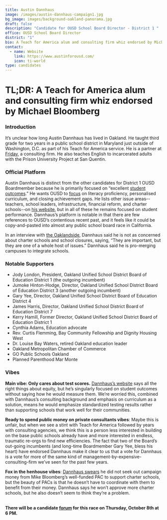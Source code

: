 ```yaml
---
title: Austin Dannhaus
image: /images/austin-dannhaus-campaign1.jpg
bg_image: images/background-oakland-panorama.jpg
draft: false
description: "Candidate for OUSD School Board Director - District 1 "
office: OUSD School Board Director
district: "1"
bio: A Teach for America alum and consulting firm whiz endorsed by Michael Bloomberg
contact:
  - name: Website
    link: https://www.austinforousd.com/
    icon: ti-world
type: candidates
---
```

# TL;DR: A Teach for America alum and consulting firm whiz endorsed by Michael Bloomberg

### Introduction

It’s unclear how long Austin Dannhaus has lived in Oakland. He taught third grade for two years in a public school district in Maryland just outside of Washington, D.C. as part of his Teach for America service. He is a partner at [Friday](http://www.fridayconsultingsf.com/), a consulting firm. He also teaches English to incarcerated adults with the Prison University Project at San Quentin.

### Official Platform

Austin Dannhaus is distinct from the other candidates for District 1 OUSD Boardmember because he is primarily focused on “excellent [student outcomes](https://www.austinforousd.com/).” He wants OUSD to [focus](https://www.austinforousd.com/priorities) on literacy proficiency, personalised curriculum, and closing achievement gaps. He lists other issue areas--teachers, school leaders, infrastructure, financial reform, and charter schools--on [his website](https://www.austinforousd.com/priorities), but in all of these he remains focused on student performance. Dannhaus’s platform is notable in that there are few references to OUSD’s contentious recent past, and it feels like it could be copy-and-pasted into almost any public school board race in California.

In an interview with [the Oaklandside](https://oaklandside.org/2020/09/03/ousd-school-board-election-district-1-candidates-prioritize-budget-issues/), Dannhaus said he is not as concerned about charter schools and school closures, saying, “They are important, but they are one of a whole host of issues.” Dannhaus said he is pro-merging campuses to integrate schools.

### Notable Supporters

* Jody London, President, Oakland Unified School District Board of Education District 1 (the outgoing incumbent)
* Jumoke Hinton-Hodge, Director, Oakland Unified School District Board of Education District 3 (another outgoing incumbent)
* Gary Yee, Director, Oakland Unified School District Board of Education District 4
* James Harris, Director, Oakland Unified School District Board of Education District 7
* Kerry Hamill, Former Director, Oakland Unified School District Board of Education District 1
* Cynthia Adams, Education advocate
* Rev. Curtis Flemming, Bay Community Fellowship and Dignity Housing West
* Dr. Louise Bay Waters, retired Oakland education leader
* Oakland Metropolitan Chamber of Commerce
* GO Public Schools Oakland
* Planned Parenthood Mar Monte

### Vibes

**Main vibe: Only cares about test scores.** [Dannhaus’s website](https://www.austinforousd.com/priorities) says all the right things about equity, but he’s singularly focused on student outcomes without saying how he would measure them. We’re worried this, combined with Dannhaus’s consulting background and emphasis on curriculum as a solution, means he would emphasize standardized testing results rather than supporting schools that work well for their communities.

**Ready to spend public money on private consultants vibes**: Maybe this is unfair, but when we see a stint with Teach for America followed by years with consulting agencies, we think this is a person less interested in building on the base public schools already have and more interested in endless, traumatic re-orgs to find new efficiencies. The fact that two of the Board’s out-going incumbents (and long-time Boardmember Gary Yee, bless his heart) have endorsed Dannhaus make it clear to us that a vote for Dannhaus is a vote for more of the same kind of management-by-expensive-consulting-firm we’ve seen for the past few years.

**Fox in the henhouse vibes**: [Dannhaus swears](https://oaklandside.org/2020/09/03/ousd-school-board-election-district-1-candidates-prioritize-budget-issues/) he did not seek out campaign money from Mike Bloomberg’s well-funded PAC to support charter schools, but the beauty of PACs is that he doesn’t have to coordinate with them to benefit from their money. Dannhaus says he won’t approve more charter schools, but he also doesn’t seem to think they’re a problem.

**\
There will be a candidate [forum](https://my.lwv.org/california/oakland/candidate-forums-info-november-2020) for this race on Thursday, October 8th at 6 PM.**